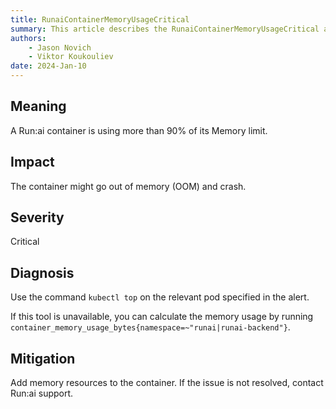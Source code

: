 ```yaml
---
title: RunaiContainerMemoryUsageCritical
summary: This article describes the RunaiContainerMemoryUsageCritical alert.
authors:
    - Jason Novich
    - Viktor Koukouliev
date: 2024-Jan-10
---
```


## Meaning

A Run:ai container is using more than 90% of its Memory limit.

## Impact

The container might go out of memory (OOM) and crash.

## Severity

Critical

## Diagnosis

Use the command `kubectl top` on the relevant pod specified in the alert.  

If this tool is unavailable, you can calculate the memory usage by running `container_memory_usage_bytes{namespace=~"runai|runai-backend"}`.

## Mitigation

Add memory resources to the container. 
If the issue is not resolved, contact Run:ai support.
